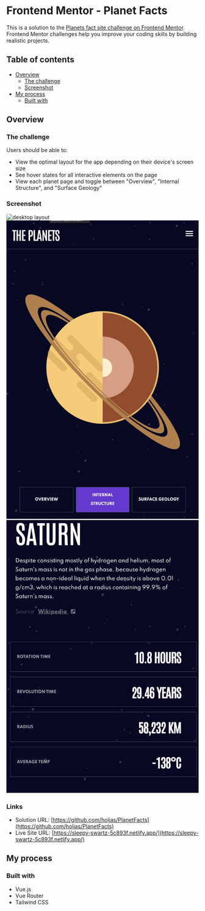 # Frontend Mentor - Planet Facts

This is a solution to the [Planets fact site challenge on Frontend Mentor](https://www.frontendmentor.io/challenges/planets-fact-site-gazqN8w_f). Frontend Mentor challenges help you improve your coding skills by building realistic projects.

## Table of contents

- [Overview](#overview)
  - [The challenge](#the-challenge)
  - [Screenshot](#screenshot)
- [My process](#my-process)
  - [Built with](#built-with)

## Overview

### The challenge

Users should be able to:

- View the optimal layout for the app depending on their device's screen size
- See hover states for all interactive elements on the page
- View each planet page and toggle between "Overview", "Internal Structure", and "Surface Geology"

### Screenshot

<img src="./src/assets/destop.png" alt="desktop layout"/>
<img src="./src/assets/mobile-top.png" alt="mobile top layout"/>
<img src="./src/assets/mobile-bottom.png" alt="mobile bottom layout"/>

### Links

- Solution URL: [https://github.com/holjas/PlanetFacts](https://github.com/holjas/PlanetFacts)
- Live Site URL: [https://sleepy-swartz-5c893f.netlify.app/](https://sleepy-swartz-5c893f.netlify.app/)

## My process

### Built with

- Vue.js
- Vue Router
- Tailwind CSS
